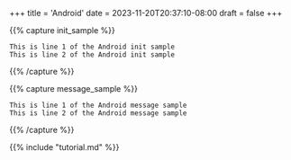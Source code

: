 +++
title = 'Android'
date = 2023-11-20T20:37:10-08:00
draft = false
+++

{{% capture init_sample %}}
```text
This is line 1 of the Android init sample
This is line 2 of the Android init sample
```
{{% /capture %}}

{{% capture message_sample %}}
```text
This is line 1 of the Android message sample
This is line 2 of the Android message sample
```
{{% /capture %}}

{{% include "tutorial.md" %}}
